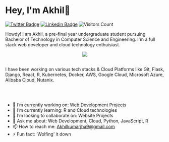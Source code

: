 # Hey, I'm Akhil👋

[![Twitter Badge](https://img.shields.io/badge/-@theakhiljha-1ca0f1?style=flat-square&labelColor=1ca0f1&logo=twitter&logoColor=white&link=https://twitter.com/theakhiljha)](https://twitter.com/theakhiljha) [![Linkedin Badge](https://img.shields.io/badge/-theakhiljha-blue?style=flat-square&logo=Linkedin&logoColor=white&link=https://www.linkedin.com/in/theakhiljha/)](https://www.linkedin.com/in/theakhiljha/) ![Visitors Count](https://komarev.com/ghpvc/?username=theakhiljha&color=blue)

Howdy! I am Akhil, a pre-final year undergraduate student pursuing Bachelor of Technology in Computer Science and Engineering. I'm a full stack web developer and cloud technology enthuisiast. 

<p align="center">
<img src="https://github-readme-stats.vercel.app/api?username=theakhiljha&&show_icons=true&title_color=08fdd8&icon_color=bb2acf&text_color=ffffff&bg_color=0a192f&count_private=true"/>
<br>
</br>
</p>

I have been working on various tech stacks & Cloud Platforms like Git, Flask, Django, React, R, Kubernetes, Docker, AWS, Google Cloud, Microsoft Azure, Alibaba Cloud, Nutanix.

<p align="center"
<img src="https://github-readme-stats.vercel.app/api/top-langs/?username=theakhiljha"/>
<br>
</br>
</p>

- 🔭 I’m currently working on: Web Development Projects
- 🌱 I’m currently learning: R and Cloud technologies
- 👯 I’m looking to collaborate on: Website Projects
- 💬 Ask me about: Web Development, Cloud, Python, JavaScript, R
- 📫 How to reach me: Akhilkumarjha9@gmail.com
- ⚡ Fun fact: ‘Wolfing’ it down


